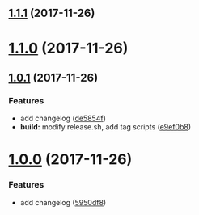 <a name="1.1.1"></a>
## [1.1.1](https://github.com/appleskiller/js-reflector/compare/v1.1.0...v1.1.1) (2017-11-26)



<a name="1.1.0"></a>
# [1.1.0](https://github.com/appleskiller/js-reflector/compare/v1.0.1...v1.1.0) (2017-11-26)



<a name="1.0.1"></a>
## [1.0.1](https://github.com/appleskiller/js-reflector/compare/v1.0.0...v1.0.1) (2017-11-26)


### Features

* add changelog ([de5854f](https://github.com/appleskiller/js-reflector/commit/de5854f))
* **build:** modify release.sh, add tag scripts ([e9ef0b8](https://github.com/appleskiller/js-reflector/commit/e9ef0b8))



<a name="1.0.0"></a>
# [1.0.0](https://github.com/appleskiller/js-reflector/compare/5950df8...v1.0.0) (2017-11-26)


### Features

* add changelog ([5950df8](https://github.com/appleskiller/js-reflector/commit/5950df8))



